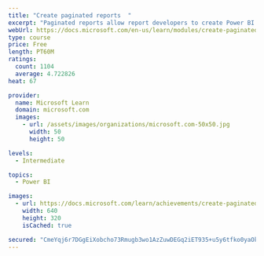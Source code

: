 ```yaml
---
title: "Create paginated reports  "
excerpt: "Paginated reports allow report developers to create Power BI artifacts that have tightly controlled rendering requirements. Paginated reports are ideal for creating sales invoices, receipts, purchase orders, and tabular data. This module will teach you how to create reports, add parameters, and work with tables and charts in paginated reports."
webUrl: https://docs.microsoft.com/en-us/learn/modules/create-paginated-reports-power-bi/
type: course
price: Free
length: PT60M
ratings:
  count: 1104
  average: 4.722826
heat: 67

provider:
  name: Microsoft Learn
  domain: microsoft.com
  images:
    - url: /assets/images/organizations/microsoft.com-50x50.jpg
      width: 50
      height: 50

levels:
  - Intermediate

topics:
  - Power BI

images:
  - url: https://docs.microsoft.com/learn/achievements/create-paginated-reports-power-bi-social.png
    width: 640
    height: 320
    isCached: true

secured: "CmeYqj6r7DGgEiXobcho73Rmugb3wo1AzZuwDEGq2iET935+u5y6tfko0yaOk5nnaSZsdwl7JQOzQnL7V6KoJRK8gQNdWsi/mk5BJB1Gh6koyE8Tumf3e/o1zkDJu0D21NcqO8dls2ax3FldrIW5DET1dwWD3/l5i0Kg8tDZVkHBTF06UqMuFsukvQ0nZiiBqINWgOWddgVgcuXZ8X78OATvBHUFU8mSWcsYf1pcw+XCKc8SQL6QgpxeHBz14ZfqZq2U5My2nSEggJrWK3HWgih+JjlozvsQlPepJhm3GIIZdEdv3SJRinrfxjK8RPSjmSuR3DA6qfxGRolfoKOSt0s+kiCKBu2WAWUmXtuXvslymFNgOjN5JKulpVQKU8xovGCfC5NBqsK9YgwqFtaYKL2wNjKKIgiw1IEaZVDZwJw=;UneMBCY4MjkTYQbj09O0/A=="
---
```


